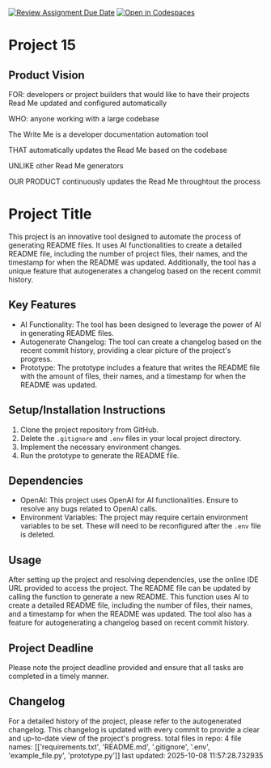 
[![Review Assignment Due Date](https://classroom.github.com/assets/deadline-readme-button-22041afd0340ce965d47ae6ef1cefeee28c7c493a6346c4f15d667ab976d596c.svg)](https://classroom.github.com/a/_KG6YNPd)
[![Open in Codespaces](https://classroom.github.com/assets/launch-codespace-2972f46106e565e64193e422d61a12cf1da4916b45550586e14ef0a7c637dd04.svg)](https://classroom.github.com/open-in-codespaces?assignment_repo_id=20231659)

# Project 15

## Product Vision

FOR: developers or project builders that would like to have their projects Read Me updated and configured automatically

WHO: anyone working with a large codebase

The Write Me is a developer documentation automation tool

THAT automatically updates the Read Me based on the codebase

UNLIKE other Read Me generators

OUR PRODUCT continuously updates the Read Me throughtout the process

# Project Title

This project is an innovative tool designed to automate the process of generating README files. It uses AI functionalities to create a detailed README file, including the number of project files, their names, and the timestamp for when the README was updated. Additionally, the tool has a unique feature that autogenerates a changelog based on the recent commit history.

## Key Features

- AI Functionality: The tool has been designed to leverage the power of AI in generating README files.
- Autogenerate Changelog: The tool can create a changelog based on the recent commit history, providing a clear picture of the project's progress.
- Prototype: The prototype includes a feature that writes the README file with the amount of files, their names, and a timestamp for when the README was updated.

## Setup/Installation Instructions

1. Clone the project repository from GitHub.
2. Delete the `.gitignore` and `.env` files in your local project directory.
3. Implement the necessary environment changes.
4. Run the prototype to generate the README file.

## Dependencies

- OpenAI: This project uses OpenAI for AI functionalities. Ensure to resolve any bugs related to OpenAI calls.
- Environment Variables: The project may require certain environment variables to be set. These will need to be reconfigured after the `.env` file is deleted.

## Usage

After setting up the project and resolving dependencies, use the online IDE URL provided to access the project. The README file can be updated by calling the function to generate a new README. This function uses AI to create a detailed README file, including the number of files, their names, and a timestamp for when the README was updated. The tool also has a feature for autogenerating a changelog based on recent commit history.

## Project Deadline

Please note the project deadline provided and ensure that all tasks are completed in a timely manner.

## Changelog

For a detailed history of the project, please refer to the autogenerated changelog. This changelog is updated with every commit to provide a clear and up-to-date view of the project's progress.
total files in repo: 4
file names: [['requirements.txt', 'README.md', '.gitignore', '.env', 'example_file.py', 'prototype.py']]
last updated: 2025-10-08 11:57:28.732935
